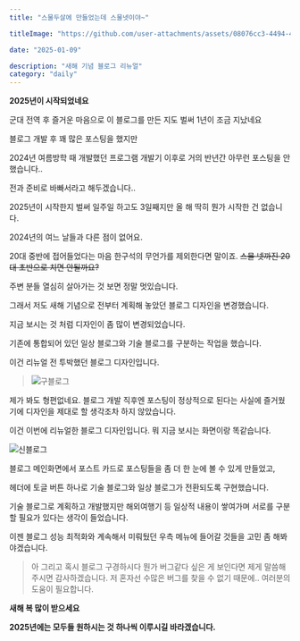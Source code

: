 ```yaml
---
title: "스물두살에 만들었는데 스물넷이야~"

titleImage: "https://github.com/user-attachments/assets/08076cc3-4494-4fa7-8171-17e6173284dd"

date: "2025-01-09"

description: "새해 기념 블로그 리뉴얼"
category: "daily"
---
```


**2025년이 시작되었네요**

군대 전역 후 즐거운 마음으로 이 블로그를 만든 지도 벌써 1년이 조금 지났네요

블로그 개발 후 꽤 많은 포스팅을 했지만

2024년 여름방학 때 개발했던 프로그램 개발기 이후로 거의 반년간 아무런 포스팅을 안했습니다..

전과 준비로 바빠서라고 해두겠습니다..

2025년이 시작한지 벌써 일주일 하고도 3일째지만 올 해 딱히 뭔가 시작한 건 없습니다.

2024년의 여느 날들과 다른 점이 없어요.

20대 중반에 접어들었다는 마음 한구석의 무언가를 제외한다면 말이죠. ~~스물 넷까진 20대 초반으로 치면 안될까요?~~

주변 분들 열심히 살아가는 것 보면 정말 멋있습니다.

그래서 저도 새해 기념으로 전부터 계획해 놓았던 블로그 디자인을 변경했습니다.

지금 보시는 것 처럼 디자인이 좀 많이 변경되었습니다.

기존에 통합되어 있던 일상 블로그와 기술 블로그를 구분하는 작업을 했습니다.

이건 리뉴얼 전 투박했던 블로그 디자인입니다.

> ![구블로그](https://github.com/user-attachments/assets/753efbc2-c6c6-4bf6-b730-87692050dd34)

제가 봐도 형편없네요. 블로그 개발 직후엔 포스팅이 정상적으로 된다는 사실에 즐거웠기에 디자인을 제대로 할 생각조차 하지 않았습니다.

이건 이번에 리뉴얼한 블로그 디자인입니다. 뭐 지금 보시는 화면이랑 똑같습니다.

![신블로그](https://github.com/user-attachments/assets/08076cc3-4494-4fa7-8171-17e6173284dd)

블로그 메인화면에서 포스트 카드로 포스팅들을 좀 더 한 눈에 볼 수 있게 만들었고,

헤더에 토글 버튼 하나로 기술 블로그와 일상 블로그가 전환되도록 구현했습니다.

기술 블로그로 계획하고 개발했지만 해외여행기 등 일상적 내용이 쌓여가며 서로를 구분할 필요가 있다는 생각이 들었습니다.

이젠 블로그 성능 최적화와 계속해서 미뤄뒀던 우측 메뉴에 들어갈 것들을 고민 좀 해봐야겠습니다.

> 아 그리고 혹시 블로그 구경하시다 뭔가 버그같다 싶은 게 보인다면 제게 말씀해 주시면 감사하겠습니다.
> 저 혼자선 수많은 버그를 찾을 수 없기 때문에..
> 여러분의 도움이 필요합니다.

**새해 복 많이 받으세요**

**2025년에는 모두들 원하시는 것 하나씩 이루시길 바라겠습니다.**
